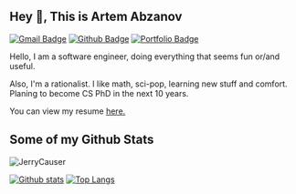 ## Hey 👋, This is Artem Abzanov
[![Gmail Badge](https://img.shields.io/badge/-jerrycauser@gmail.com-c14438?style=flat&logo=Gmail&logoColor=white&link=mailto:jerrycauser@gmail.com)](mailto:jerrycauser@gmail.com) [![Github Badge](https://img.shields.io/badge/-JerryCauser-grey?style=flat&logo=github&logoColor=white&link=https://github.com/JerryCauser/)](https://www.github.com/JerryCauser/) [![Portfolio Badge](https://img.shields.io/badge/portfolio-web-blue?style=flat&link=abzanov.com/)](abzanov.com/) <p align='left'>
Hello, I am a software engineer, doing everything that seems fun or/and useful.
  
Also, I'm a rationalist. I like math, sci-pop, learning new stuff and comfort.
  Planing to become CS PhD in the next 10 years. </p><p align='left'> You can view my resume <a href='https://abzanov.com/en/resume ' target=_blank><u>here</u>.</a></p>
## Some of my Github Stats
<p align=left> <img src=https://komarev.com/ghpvc/?username=JerryCauser alt=JerryCauser /> </p>

[![Github stats](https://github-readme-stats.vercel.app/api?username=JerryCauser&theme=dracula&show_icons=true&include_all_commits=true)](https://github.com/JerryCauser/github-readme-stats)
[![Top Langs](https://github-readme-stats.vercel.app/api/top-langs/?username=JerryCauser&theme=dracula&layout=compact)](https://github.com/JerryCauser/github-readme-stats)


<!--
**JerryCauser/JerryCauser** is a ✨ _special_ ✨ repository because its `README.md` (this file) appears on your GitHub profile.

Here are some ideas to get you started:

- 🔭 I’m currently working on ...
- 🌱 I’m currently learning ...
- 👯 I’m looking to collaborate on ...
- 🤔 I’m looking for help with ...
- 💬 Ask me about ...
- 📫 How to reach me: ...
- 😄 Pronouns: ...
- ⚡ Fun fact: ...
-->
